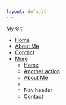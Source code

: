 ```yaml
---
layout: default
---
```


<div class="navbar">
      <div class="navbar-inner">
            <div class="container">
                <a class="btn btn-navbar" data-toggle="collapse" data-target=".nav-collapse">
                    <span class="icon-bar"></span>
                    <span class="icon-bar"></span>
                    <span class="icon-bar"></span>
                </a>
                <a class="brand" href="http://rogeruvyn.github.com/index.html">My Git</a>
                  <div class="nav-collapse collapse">
                      <ul class="nav">
                            <li class="active"><a href="http://rogeruvyn.github.com/index.html">Home</a></li>
                            <li><a href="http://rogeruvyn.github.com/personal/interests.html">About Me</a></li>
                            <li><a href="http://rogeruvyn.github.com/personal/contactinfo.html">Contact</a></li>
                            <li class="dropdown">
                                <a href="#" class="dropdown-toggle" data-toggle="dropdown">More<b class="caret"></b></a>
                                <ul class="dropdown-menu">
                                    <li><a href="http://rogeruvyn.github.com/index.html">Home</a></li>
                                    <li><a href="#">Another action</a></li>
                                    <li><a href="http://rogeruvyn.github.com/personal/interests.html">About Me</a></li>
                                    <li class="divider"></li>
                                    <li class="nav-header">Nav header</li>
                                    <li><a href="http://rogeruvyn.github.com/personal/contactinfo.html">Contact</a></li>
                                </ul>
                            </li>
                      </ul>
                  </div>
            </div>
      </div>
</div>


